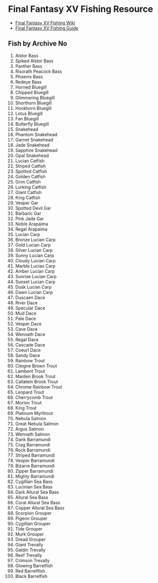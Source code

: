 # Final Fantasy XV Fishing Resource

* [Final Fantasy XV Fishing Wiki](https://finalfantasy.fandom.com/wiki/Final_Fantasy_XV_fish)
* [Final Fantasy XV Fishing Guide](https://ffxvfishing.weebly.com/fishing-guide.html)

## Fish by Archive No

1. Alstor Bass
2. Spiked Alstor Bass
3. Panther Bass
4. Risorath Peacock Bass
5. Phoenix Bass
6. Redeye Bass
7. Horned Bluegill
8. Chipped Bluegill
9. Glimmering Bluegill
10. Shorthorn Bluegill
11. Hookhorn Bluegill
12. Lotus Bluegill
13. Fan Bluegill
14. Butterfly Bluegill
15. Snakehead
16. Phantom Snakehead
17. Garnet Snakehead
18. Jade Snakehead
19. Sapphire Snakehead
20. Opal Snakehead
21. Lucian Catfish
22. Striped Catfish
23. Spotted Catfish
24. Golden Catfish
25. Grim Catfish
26. Lurking Catfish
27. Giant Catfish
28. King Catfish
29. Vesper Gar
30. Spotted Devil Gar
31. Barbaric Gar
32. Pink Jade Gar
33. Noble Arapaima
34. Regal Arapaima
35. Lucian Carp
36. Bronze Lucian Carp
37. Gold Lucian Carp
38. Silver Lucian Carp
39. Sunny Lucian Carp
40. Cloudy Lucian Carp
41. Marble Lucian Carp
42. Amber Lucian Carp
43. Sunrise Lucian Carp
44. Sunset Lucian Carp
45. Dusk Lucian Carp
46. Dawn Lucian Carp
47. Duscaen Dace
48. River Dace
49. Specular Dace
50. Mud Dace
51. Pale Dace
52. Vesper Dace
53. Cave Dace
54. Wennath Dace
55. Regal Dace
56. Cascade Dace
57. Coeurl Dace
58. Sandy Dace
59. Rainbow Trout
60. Cleigne Brown Trout
61. Lambent Trout
62. Maiden Brook Trout
63. Callatein Brook Trout
64. Chrome Rainbow Trout
65. Leopard Trout
66. Cherrycomb Trout
67. Morion Trout
68. King Trout
69. Platinum Myrltrout
70. Nebula Salmon
71. Great Nebula Salmon
72. Argus Salmon
73. Wennath Salmon
74. Dank Barramundi
75. Crag Barramundi
76. Rock Barramundi
77. Striped Barramundi
78. Vesper Barramundi
79. Bizarre Barramundi
80. Zipper Barramundi
81. Mighty Barramundi
82. Cygillian Sea Bass
83. Lucinian Sea Bass
84. Dark Allural Sea Bass
85. Allural Sea Bass
86. Coral Allural Sea Bass
87. Copper Allural Sea Bass
88. Scorpion Grouper
89. Pigeon Grouper
90. Cygillian Grouper
91. Tide Grouper
92. Murk Grouper
93. Dread Grouper
94. Giant Trevally
95. Galdin Trevally
96. Reef Trevally
97. Crimson Trevally
98. Glowing Barrelfish
99. Red Barrellfish
100. Black Barrelfish
